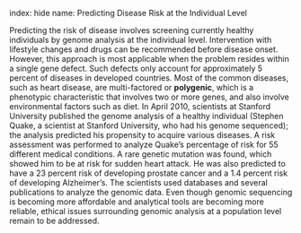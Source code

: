 index: hide
name: Predicting Disease Risk at the Individual Level

Predicting the risk of disease involves screening currently healthy individuals by genome analysis at the individual level. Intervention with lifestyle changes and drugs can be recommended before disease onset. However, this approach is most applicable when the problem resides within a single gene defect. Such defects only account for approximately 5 percent of diseases in developed countries. Most of the common diseases, such as heart disease, are multi-factored or  **polygenic**, which is a phenotypic characteristic that involves two or more genes, and also involve environmental factors such as diet. In April 2010, scientists at Stanford University published the genome analysis of a healthy individual (Stephen Quake, a scientist at Stanford University, who had his genome sequenced); the analysis predicted his propensity to acquire various diseases. A risk assessment was performed to analyze Quake’s percentage of risk for 55 different medical conditions. A rare genetic mutation was found, which showed him to be at risk for sudden heart attack. He was also predicted to have a 23 percent risk of developing prostate cancer and a 1.4 percent risk of developing Alzheimer’s. The scientists used databases and several publications to analyze the genomic data. Even though genomic sequencing is becoming more affordable and analytical tools are becoming more reliable, ethical issues surrounding genomic analysis at a population level remain to be addressed.
